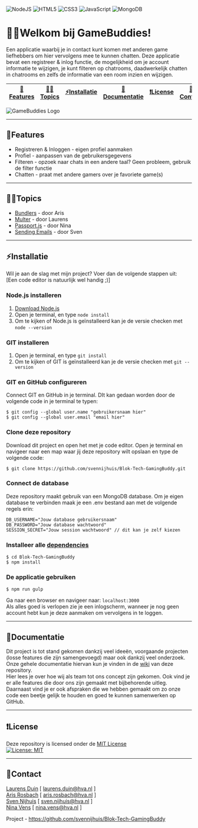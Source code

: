 ![NodeJS](https://img.shields.io/badge/node.js-6DA55F?style=for-the-badge&logo=node.js&logoColor=white) ![HTML5](https://img.shields.io/badge/html5-%23E34F26.svg?style=for-the-badge&logo=html5&logoColor=white) ![CSS3](https://img.shields.io/badge/css3-%231572B6.svg?style=for-the-badge&logo=css3&logoColor=white) ![JavaScript](https://img.shields.io/badge/javascript-%23323330.svg?style=for-the-badge&logo=javascript&logoColor=%23F7DF1E) ![MongoDB](https://img.shields.io/badge/MongoDB-%234ea94b.svg?style=for-the-badge&logo=mongodb&logoColor=white)
# 👋🏼Welkom bij GameBuddies!
Een applicatie waarbij je in contact kunt komen met anderen game liefhebbers om hier vervolgens
mee te kunnen chatten. 
Deze applicatie bevat een registreer & inlog functie, de mogelijkheid om je account informatie te wijzigen, je kunt filteren op chatrooms, daadwerkelijk chatten in chatrooms en
zelfs de informatie van een room inzien en wijzigen.

| [🚀Features](https://github.com/svennijhuis/Blok-Tech-GamingBuddy#features) | [✍🏼Topics](https://github.com/svennijhuis/Blok-Tech-GamingBuddy#topics) | [:zap:Installatie](https://github.com/svennijhuis/Blok-Tech-GamingBuddy#zapinstallatie) | [:memo:Documentatie](https://github.com/svennijhuis/Blok-Tech-GamingBuddy#memodocumentatie) | [:heavy_exclamation_mark:License](https://github.com/svennijhuis/Blok-Tech-GamingBuddy#heavy_exclamation_marklicense) | [:email:Contact](https://github.com/svennijhuis/Blok-Tech-GamingBuddy#emailcontact) |
|---|---|---|---|---|---|

![GameBuddies Logo](https://user-images.githubusercontent.com/89778503/161999542-b985b4bd-7b6d-4c7f-be4e-deee5ad6fccb.png)

---

## 🚀Features
- Registreren & Inloggen - eigen profiel aanmaken
- Profiel - aanpassen van de gebruikersgegevens
- Filteren - opzoek naar chats in een andere taal? Geen probleem, gebruik de filter functie
- Chatten - praat met andere gamers over je favoriete game(s)

---

## ✍🏼Topics
- [Bundlers](https://github.com/svennijhuis/Blok-Tech-GamingBuddy/wiki/Topic:-Bundlers) - door Aris
- [Multer](https://github.com/svennijhuis/Blok-Tech-GamingBuddy/wiki/Topic:-Multer) - door Laurens
- [Passport.js](https://github.com/svennijhuis/Blok-Tech-GamingBuddy/wiki/Topic:-Passport.js) - door Nina
- [Sending Emails](https://github.com/svennijhuis/Blok-Tech-GamingBuddy/wiki/Topic:-Sending-E-mails) - door Sven

---

## :zap:Installatie 
Wil je aan de slag met mijn project? Voer dan de volgende stappen uit: <br>
[Een code editor is natuurlijk wel handig ;)]

### Node.js installeren
1. [Download Node.js](https://nodejs.org/en/download/)
2. Open je terminal, en type `node install`
3. Om te kijken of Node.js is geïnstalleerd kan je de versie checken met `node --version`

### GIT installeren
1. Open je terminal, en type `git install`
2. Om te kijken of GIT is geïnstalleerd kan je de versie checken met `git --version`

### GIT en GitHub configureren
Connect GIT en GitHub in je terminal. DIt kan gedaan worden door de volgende code in je terminal te typen:
```
$ git config --global user.name "gebruikersnaam hier"
$ git config --global user.email "email hier"
```

### Clone deze repository
Download dit project en open het met je code editor. Open je terminal en navigeer naar een map waar jij deze repository wilt opslaan en type de volgende code:
```
$ git clone https://github.com/svennijhuis/Blok-Tech-GamingBuddy.git
```

### Connect de database
Deze repository maakt gebruik van een MongoDB database. Om je eigen database te verbinden maak je een .env bestand aan met de volgende regels erin:
```
DB_USERNAME="Jouw database gebruikersnaam"
DB_PASSWORD="Jouw database wachtwoord"
SESSION_SECRET="Jouw session wachtwoord" // dit kan je zelf kiezen
```

### Installeer alle [dependencies](https://github.com/svennijhuis/Blok-Tech-GamingBuddy/wiki/Packages)
```
$ cd Blok-Tech-GamingBuddy
$ npm install
```

### De applicatie gebruiken
```
$ npm run gulp
```
Ga naar een browser en navigeer naar: `localhost:3000` <br>
Als alles goed is verlopen zie je een inlogscherm, wanneer je nog geen account hebt kun je deze aanmaken om vervolgens in te loggen. 

---

## :memo:Documentatie
Dit project is tot stand gekomen dankzij veel ideeën, voorgaande projecten (losse features die zijn samengevoegd) maar ook dankzij veel onderzoek. <br>
Onze gehele documentatie hiervan kun je vinden in de [wiki](https://github.com/svennijhuis/Blok-Tech-GamingBuddy/wiki) van deze repository. <br>
Hier lees je over hoe wij als team tot ons concept zijn gekomen. Ook vind je er alle features die door ons zijn gemaakt met bijbehorende uitleg. Daarnaast vind je er ook afspraken die we hebben gemaakt om zo onze code een beetje gelijk te houden en goed te kunnen samenwerken op GitHub.

---

## :heavy_exclamation_mark:License
Deze repository is licensed onder de [MIT License](https://github.com/svennijhuis/Blok-Tech-GamingBuddy/blob/main/LICENSE) <br>
[![License: MIT](https://img.shields.io/badge/License-MIT-yellow.svg)](https://opensource.org/licenses/MIT)

---

## :email:Contact
[Laurens Duin](https://github.com/Laurens256) [ laurens.duin@hva.nl ] <br>
[Aris Rosbach](https://github.com/ArisRosbach) [ aris.rosbach@hva.nl ] <br>
[Sven Nijhuis](https://github.com/svennijhuis) [ sven.nijhuis@hva.nl ] <br>
[Nina Vens](https://github.com/ninadepina) [ nina.vens@hva.nl ] <br>

Project - https://github.com/svennijhuis/Blok-Tech-GamingBuddy

